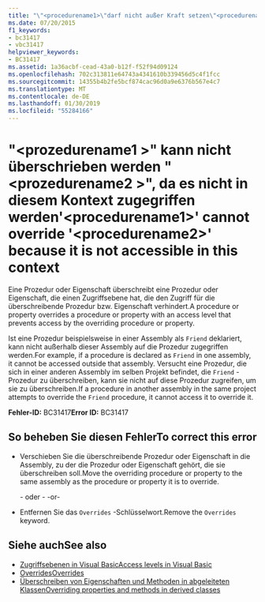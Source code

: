 ```yaml
---
title: "\"<procedurename1>\"darf nicht außer Kraft setzen\"<procedurename2>\", da es nicht in diesem Kontext zugegriffen werden"
ms.date: 07/20/2015
f1_keywords:
- bc31417
- vbc31417
helpviewer_keywords:
- BC31417
ms.assetid: 1a36acbf-cead-43a0-b12f-f52f94d09124
ms.openlocfilehash: 702c313811e64743a4341610b339456d5c4f1fcc
ms.sourcegitcommit: 14355b4b2fe5bcf874cac96d0a9e6376b567e4c7
ms.translationtype: MT
ms.contentlocale: de-DE
ms.lasthandoff: 01/30/2019
ms.locfileid: "55284166"
---
```

# <a name="procedurename1-cannot-override-procedurename2-because-it-is-not-accessible-in-this-context"></a><span data-ttu-id="02f06-102">"\<prozedurename1 >" kann nicht überschrieben werden "\<prozedurename2 >", da es nicht in diesem Kontext zugegriffen werden</span><span class="sxs-lookup"><span data-stu-id="02f06-102">'\<procedurename1>' cannot override '\<procedurename2>' because it is not accessible in this context</span></span>
<span data-ttu-id="02f06-103">Eine Prozedur oder Eigenschaft überschreibt eine Prozedur oder Eigenschaft, die einen Zugriffsebene hat, die den Zugriff für die überschreibende Prozedur bzw. Eigenschaft verhindert.</span><span class="sxs-lookup"><span data-stu-id="02f06-103">A procedure or property overrides a procedure or property with an access level that prevents access by the overriding procedure or property.</span></span>  
  
 <span data-ttu-id="02f06-104">Ist eine Prozedur beispielsweise in einer Assembly als `Friend` deklariert, kann nicht außerhalb dieser Assembly auf die Prozedur zugegriffen werden.</span><span class="sxs-lookup"><span data-stu-id="02f06-104">For example, if a procedure is declared as `Friend` in one assembly, it cannot be accessed outside that assembly.</span></span> <span data-ttu-id="02f06-105">Versucht eine Prozedur, die sich in einer anderen Assembly im selben Projekt befindet, die `Friend` -Prozedur zu überschreiben, kann sie nicht auf diese Prozedur zugreifen, um sie zu überschreiben.</span><span class="sxs-lookup"><span data-stu-id="02f06-105">If a procedure in another assembly in the same project attempts to override the `Friend` procedure, it cannot access it to override it.</span></span>  
  
 <span data-ttu-id="02f06-106">**Fehler-ID:** BC31417</span><span class="sxs-lookup"><span data-stu-id="02f06-106">**Error ID:** BC31417</span></span>  
  
## <a name="to-correct-this-error"></a><span data-ttu-id="02f06-107">So beheben Sie diesen Fehler</span><span class="sxs-lookup"><span data-stu-id="02f06-107">To correct this error</span></span>  
  
-   <span data-ttu-id="02f06-108">Verschieben Sie die überschreibende Prozedur oder Eigenschaft in die Assembly, zu der die Prozedur oder Eigenschaft gehört, die sie überschreiben soll.</span><span class="sxs-lookup"><span data-stu-id="02f06-108">Move the overriding procedure or property to the same assembly as the procedure or property it is to override.</span></span>  
  
     <span data-ttu-id="02f06-109">- oder - </span><span class="sxs-lookup"><span data-stu-id="02f06-109">-or-</span></span>  
  
-   <span data-ttu-id="02f06-110">Entfernen Sie das `Overrides` -Schlüsselwort.</span><span class="sxs-lookup"><span data-stu-id="02f06-110">Remove the `Overrides` keyword.</span></span>  
  
## <a name="see-also"></a><span data-ttu-id="02f06-111">Siehe auch</span><span class="sxs-lookup"><span data-stu-id="02f06-111">See also</span></span>
- [<span data-ttu-id="02f06-112">Zugriffsebenen in Visual Basic</span><span class="sxs-lookup"><span data-stu-id="02f06-112">Access levels in Visual Basic</span></span>](../../visual-basic/programming-guide/language-features/declared-elements/access-levels.md)
- [<span data-ttu-id="02f06-113">Overrides</span><span class="sxs-lookup"><span data-stu-id="02f06-113">Overrides</span></span>](../../visual-basic/language-reference/modifiers/overrides.md)
- [<span data-ttu-id="02f06-114">Überschreiben von Eigenschaften und Methoden in abgeleiteten Klassen</span><span class="sxs-lookup"><span data-stu-id="02f06-114">Overriding properties and methods in derived classes</span></span>](~/docs/visual-basic/programming-guide/language-features/objects-and-classes/inheritance-basics.md#overriding-properties-and-methods-in-derived-classes)
